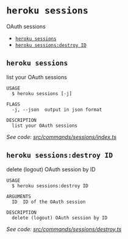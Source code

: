 `heroku sessions`
=================

OAuth sessions

* [`heroku sessions`](#heroku-sessions)
* [`heroku sessions:destroy ID`](#heroku-sessionsdestroy-id)

## `heroku sessions`

list your OAuth sessions

```
USAGE
  $ heroku sessions [-j]

FLAGS
  -j, --json  output in json format

DESCRIPTION
  list your OAuth sessions
```

_See code: [src/commands/sessions/index.ts](https://github.com/heroku/cli/blob/v10.13.1-beta.0/packages/cli/src/commands/sessions/index.ts)_

## `heroku sessions:destroy ID`

delete (logout) OAuth session by ID

```
USAGE
  $ heroku sessions:destroy ID

ARGUMENTS
  ID  ID of the OAuth session

DESCRIPTION
  delete (logout) OAuth session by ID
```

_See code: [src/commands/sessions/destroy.ts](https://github.com/heroku/cli/blob/v10.13.1-beta.0/packages/cli/src/commands/sessions/destroy.ts)_
